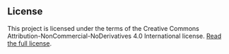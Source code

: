 ## License

This project is licensed under the terms of the Creative Commons Attribution-NonCommercial-NoDerivatives 4.0 International license. [Read the full license](https://creativecommons.org/licenses/by-nc-nd/4.0/).